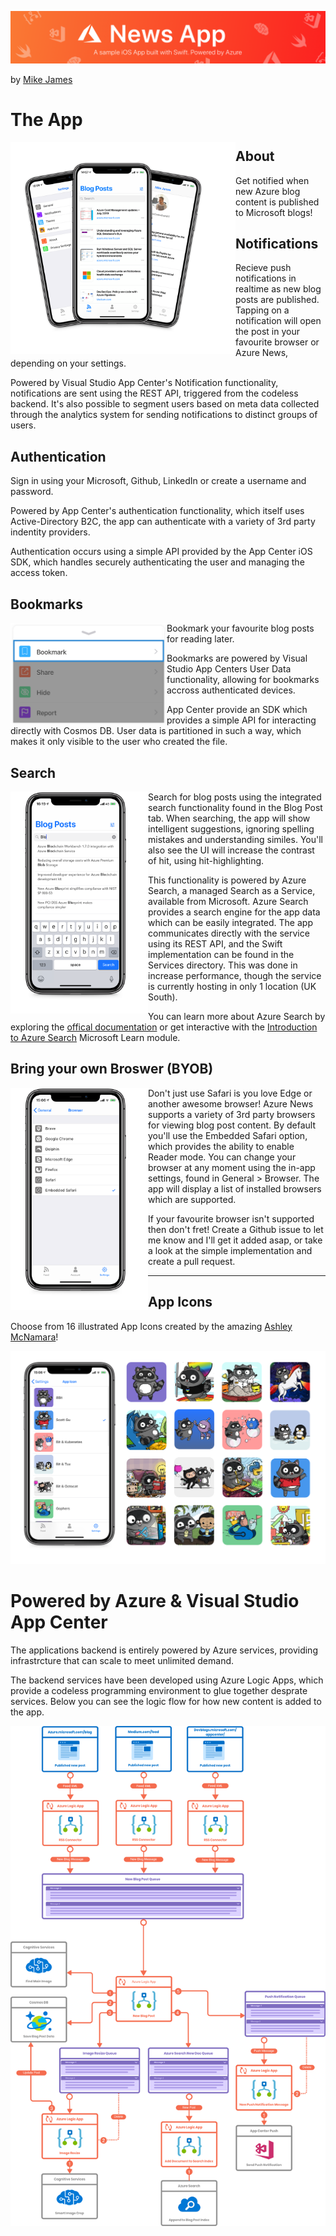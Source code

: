 ![Mike James](resources/readmeBanner.png)

by [Mike James](https://twitter.com/mikecodesdotnet)
 
# The App 

<a href="" target="_blank"><img align="left" src="resources/fanDevices.png" width="360"/></a>

## About

Get notified when new Azure blog content is published to Microsoft blogs! 

## Notifications 

Recieve push notifications in realtime as new blog posts are published. Tapping on a notification will open the post in your favourite browser or Azure News, depending on your settings. 

Powered by Visual Studio App Center's Notification functionality, notifications are sent using the REST API, triggered from the codeless backend. It's also possible to segment users based on meta data collected through the analytics system for sending notifications to distinct groups of users. 

## Authentication 
Sign in using your Microsoft, Github, LinkedIn or create a username and password. 

Powered by App Center's authentication functionality, which itself uses Active-Directory B2C, the app can authenticate with a variety of 3rd party indentity providers. 

Authentication occurs using a simple API provided by the App Center iOS SDK, which handles securely authenticating the user and managing the access token. 

## Bookmarks 

<a href="" target="_blank"><img align="left" src="resources/bookmark.png" width="250"/></a>

Bookmark your favourite blog posts for reading later. 

Bookmarks are powered by Visual Studio App Centers User Data functionality, allowing for bookmarks accross authenticated devices. 

App Center provide an SDK which provides a simple API for interacting directly with Cosmos DB. User data is partitioned in such a way, which makes it only visible to the user who created the file. 

## Search

<a href="" target="_blank"><img align="left" src="resources/searchSuggestions.png" width="220"/></a>


Search for blog posts using the integrated search functionality found in the Blog Post tab. When searching, the app will show intelligent suggestions, ignoring spelling mistakes and understanding similes. You'll also see the UI will increase the contrast of hit, using hit-highlighting. 

This functionality is powered by Azure Search, a managed Search as a Service, available from Microsoft. Azure Search provides a search engine for the app data which can be easily integrated. The app communicates directly with the service using its REST API, and the Swift implementation can be found in the Services directory. This was done in increase performance, though the service is currently hosting in only 1 location (UK South). 

You can learn more about Azure Search by exploring the [offical documentation](https://docs.microsoft.com/en-us/azure/search/) or get interactive with the [Introduction to Azure Search](https://docs.microsoft.com/en-us/learn/modules/intro-to-azure-search/) Microsoft Learn module. 

## Bring your own Broswer (BYOB)

<a href="" target="_blank"><img align="left" src="resources/settings-browsers.png" width="220"/></a>


Don't just use Safari is you love Edge or another awesome browser! Azure News supports a variety of 3rd party browsers for viewing blog post content. By default you'll use the Embedded Safari option, which provides the ability to enable Reader mode. You can change your browser at any moment using the in-app settings, found in General > Browser. The app will display a list of installed browsers which are supported. 

 If your favourite browser isn't supported then don't fret! Create a Github issue to let me know and I'll get it added asap, or take a look at the simple implementation and create a pull request.

---

## App Icons 
Choose from 16 illustrated App Icons created by the amazing [Ashley McNamara](https://github.com/ashleymcnamara)!

![App Icon Grid Array ](resources/appIcons.png)

# Powered by Azure & Visual Studio App Center

The applications backend is entirely powered by Azure services, providing infrastrcture that can scale to meet unlimited demand.

The backend services have been developed using Azure Logic Apps, which provide a codeless programming environment to glue together desprate services. Below you can see the logic flow for how new content is added to the app. 

![App Icon Grid Array ](resources/backendLogic.png)
